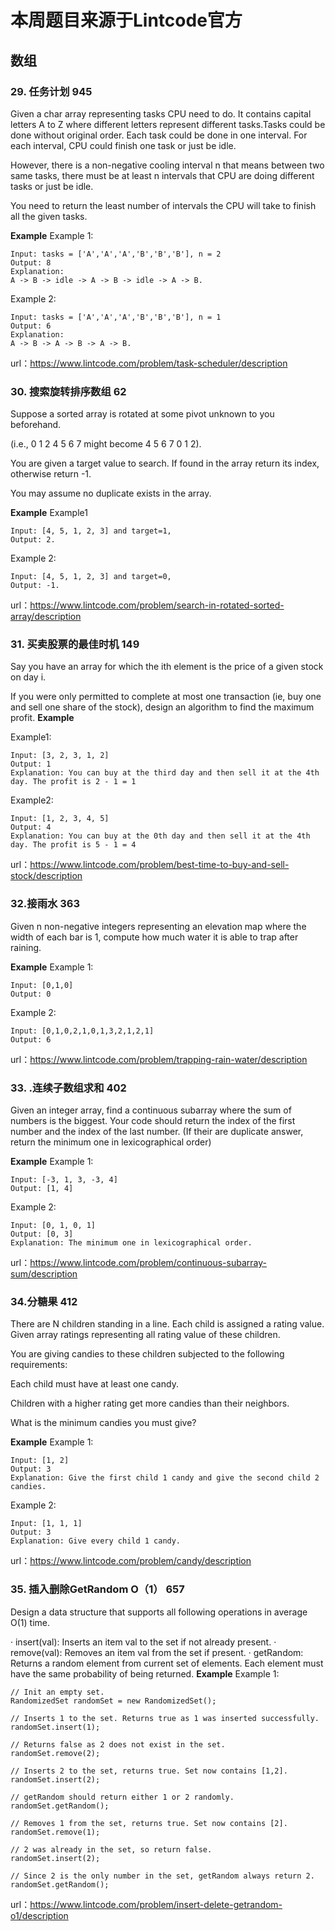 # 本周题目来源于Lintcode官方
## 数组
### 29. 任务计划  945
Given a char array representing tasks CPU need to do. It contains capital letters A to Z where different letters represent different tasks.Tasks could be done without original order. Each task could be done in one interval. For each interval, CPU could finish one task or just be idle.

However, there is a non-negative cooling interval n that means between two same tasks, there must be at least n intervals that CPU are doing different tasks or just be idle.

You need to return the least number of intervals the CPU will take to finish all the given tasks.


**Example**
Example 1:

	Input: tasks = ['A','A','A','B','B','B'], n = 2
	Output: 8
	Explanation:
	A -> B -> idle -> A -> B -> idle -> A -> B.
        

Example 2:

	Input: tasks = ['A','A','A','B','B','B'], n = 1
	Output: 6
	Explanation:
	A -> B -> A -> B -> A -> B.

url：https://www.lintcode.com/problem/task-scheduler/description

### 30. 搜索旋转排序数组  62
Suppose a sorted array is rotated at some pivot unknown to you beforehand.

(i.e., 0 1 2 4 5 6 7 might become 4 5 6 7 0 1 2).

You are given a target value to search. If found in the array return its index, otherwise return -1.

You may assume no duplicate exists in the array.


**Example**
Example1

	Input: [4, 5, 1, 2, 3] and target=1, 
	Output: 2.
       

Example 2:

	Input: [4, 5, 1, 2, 3] and target=0, 
	Output: -1.

url：https://www.lintcode.com/problem/search-in-rotated-sorted-array/description

### 31. 买卖股票的最佳时机 149
Say you have an array for which the ith element is the price of a given stock on day i.

If you were only permitted to complete at most one transaction (ie, buy one and sell one share of the stock), design an algorithm to find the maximum profit.
**Example**

Example1:

	Input: [3, 2, 3, 1, 2]
	Output: 1
	Explanation: You can buy at the third day and then sell it at the 4th day. The profit is 2 - 1 = 1

Example2:

	Input: [1, 2, 3, 4, 5]
	Output: 4
	Explanation: You can buy at the 0th day and then sell it at the 4th day. The profit is 5 - 1 = 4

url：https://www.lintcode.com/problem/best-time-to-buy-and-sell-stock/description

### 32.接雨水 363
Given n non-negative integers representing an elevation map where the width of each bar is 1, compute how much water it is able to trap after raining.

**Example**
Example 1:

	Input: [0,1,0]
	Output: 0

Example 2:

	Input: [0,1,0,2,1,0,1,3,2,1,2,1]
	Output: 6


url：https://www.lintcode.com/problem/trapping-rain-water/description

### 33. .连续子数组求和 402
Given an integer array, find a continuous subarray where the sum of numbers is the biggest. Your code should return the index of the first number and the index of the last number. (If their are duplicate answer, return the minimum one in lexicographical order)

**Example**
Example 1:

	Input: [-3, 1, 3, -3, 4]
	Output: [1, 4]

Example 2:

	Input: [0, 1, 0, 1]
	Output: [0, 3]
	Explanation: The minimum one in lexicographical order.
  
 url：https://www.lintcode.com/problem/continuous-subarray-sum/description
 
 ### 34.分糖果 412
There are N children standing in a line. Each child is assigned a rating value. Given array ratings representing all rating value of these children.

You are giving candies to these children subjected to the following requirements:

Each child must have at least one candy.

Children with a higher rating get more candies than their neighbors.

What is the minimum candies you must give?

**Example**
Example 1:

	Input: [1, 2]
	Output: 3
	Explanation: Give the first child 1 candy and give the second child 2 candies.

Example 2:

	Input: [1, 1, 1]
	Output: 3
	Explanation: Give every child 1 candy.

url：https://www.lintcode.com/problem/candy/description

### 35. 插入删除GetRandom O（1） 657
Design a data structure that supports all following operations in average O(1) time.

· insert(val): Inserts an item val to the set if not already present.
· remove(val): Removes an item val from the set if present.
· getRandom: Returns a random element from current set of elements. Each element must have the same probability of being returned.
**Example**
Example 1:

	// Init an empty set.
	RandomizedSet randomSet = new RandomizedSet();
	
	// Inserts 1 to the set. Returns true as 1 was inserted successfully.
	randomSet.insert(1);
	
	// Returns false as 2 does not exist in the set.
	randomSet.remove(2);
	
	// Inserts 2 to the set, returns true. Set now contains [1,2].
	randomSet.insert(2);
	
	// getRandom should return either 1 or 2 randomly.
	randomSet.getRandom();
	
	// Removes 1 from the set, returns true. Set now contains [2].
	randomSet.remove(1);
	
	// 2 was already in the set, so return false.
	randomSet.insert(2);
	
	// Since 2 is the only number in the set, getRandom always return 2.
	randomSet.getRandom();
	


url：https://www.lintcode.com/problem/insert-delete-getrandom-o1/description
